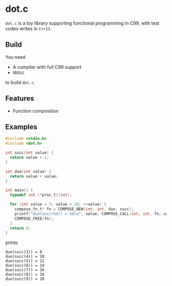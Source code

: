 # dot.c
`dot.c` is a toy library supporting functional programming in C99, with test codes writes in `C++11`.

## Build
You need 

+ A compiler with full C99 support
+ libtcc

to build `dot.c`. 

## Features

+ Function composition

## Examples

```c
#include <stdio.h>
#include <dot.h>

int succ(int value) {
  return value + 1;
}

int duo(int value) {
  return value + value;
}

int main() {
  typedef int (*proc_t)(int);

  for (int value = 3; value < 10; ++value) {
    compose_fn_t* fn = COMPOSE_NEW(int, int, duo, succ);
    printf("duo(succ(%d)) = %d\n", value, COMPOSE_CALL(int, int, fn, value));
    COMPOSE_FREE(fn);
  }
  return 0;
}
```

prints:
```
duo(succ(3)) = 8
duo(succ(4)) = 10
duo(succ(5)) = 12
duo(succ(6)) = 14
duo(succ(7)) = 16
duo(succ(8)) = 18
duo(succ(9)) = 20
```
